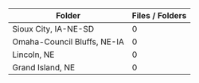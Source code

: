 | Folder                      |   Files / Folders |
|-----------------------------|-------------------|
| Sioux City, IA-NE-SD        |                 0 |
| Omaha-Council Bluffs, NE-IA |                 0 |
| Lincoln, NE                 |                 0 |
| Grand Island, NE            |                 0 |